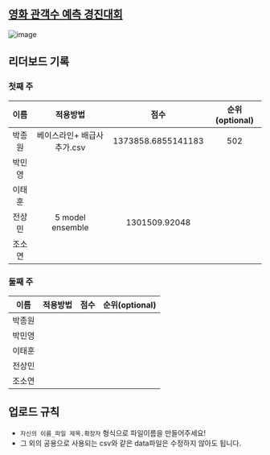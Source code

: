 ## [영화 관객수 예측 경진대회](https://dacon.io/competitions/open/235536/overview/description)

![image](https://user-images.githubusercontent.com/45033215/192270581-4e1368eb-b433-4dc4-aaf3-2dbf3764953f.png)

## 리더보드 기록
### 첫째 주
|이름|적용방법|점수|순위(optional)|
|:---:|:---------------:|:---:|:---:|
|박종원|베이스라인+ 배급사 추가.csv|1373858.6855141183|502|
|박민영||||
|이태훈||||
|전상민|5 model ensemble|1301509.92048||
|조소연||||

### 둘째 주
|이름|적용방법|점수|순위(optional)|
|:---:|:---------------:|:---:|:---:|
|박종원||||
|박민영||||
|이태훈||||
|전상민||||
|조소연||||

## 업로드 규칙
- `자신의 이름_파일 제목.확장자` 형식으로 파일이름을 만들어주세요!
- 그 외의 공용으로 사용되는 csv와 같은 data파일은 수정하지 않아도 됩니다.
